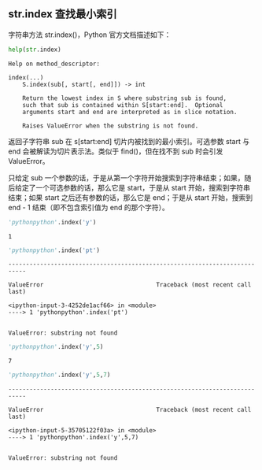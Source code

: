 ## str.index 查找最小索引

字符串方法 str.index()，Python 官方文档描述如下：


```python
help(str.index)
```

    Help on method_descriptor:
    
    index(...)
        S.index(sub[, start[, end]]) -> int
        
        Return the lowest index in S where substring sub is found,
        such that sub is contained within S[start:end].  Optional
        arguments start and end are interpreted as in slice notation.
        
        Raises ValueError when the substring is not found.
    
    

返回子字符串 sub 在 s[start:end] 切片内被找到的最小索引。可选参数 start 与 end 会被解读为切片表示法。类似于 find()，但在找不到 sub 时会引发 ValueError。

只给定 sub 一个参数的话，于是从第一个字符开始搜索到字符串结束；如果，随后给定了一个可选参数的话，那么它是 start，于是从 start 开始，搜索到字符串结束；如果 start 之后还有参数的话，那么它是 end；于是从 start 开始，搜索到 end - 1 结束（即不包含索引值为 end 的那个字符）。


```python
'pythonpython'.index('y')
```




    1




```python
'pythonpython'.index('pt')
```


    ---------------------------------------------------------------------------

    ValueError                                Traceback (most recent call last)

    <ipython-input-3-4252de1acf66> in <module>
    ----> 1 'pythonpython'.index('pt')
    

    ValueError: substring not found



```python
'pythonpython'.index('y',5)
```




    7




```python
'pythonpython'.index('y',5,7)
```


    ---------------------------------------------------------------------------

    ValueError                                Traceback (most recent call last)

    <ipython-input-5-35705122f03a> in <module>
    ----> 1 'pythonpython'.index('y',5,7)
    

    ValueError: substring not found

